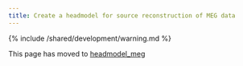 ```yaml
---
title: Create a headmodel for source reconstruction of MEG data
---
```


{% include /shared/development/warning.md %}


This page has moved to [headmodel_meg](/tutorial/source/headmodel_meg)
